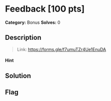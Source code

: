 # Feedback [100 pts]

**Category:** Bonus
**Solves:** 0

## Description
>Link: https://forms.gle/f7umuTZr4Ue1EnuDA

#### Hint 

## Solution

## Flag


